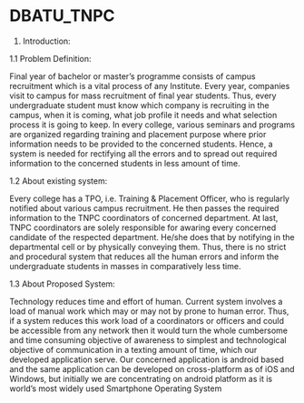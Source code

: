 # DBATU_TNPC
1.	Introduction:

1.1	     Problem Definition: 

Final year of bachelor or master’s programme consists of campus recruitment which is a vital process of any Institute. Every year, companies visit to campus for mass recruitment of final year students. Thus, every undergraduate student must know which company is recruiting in the campus, when it is coming, what job profile it needs and what selection process it is going to keep. In every college, various seminars and programs are organized regarding training and placement purpose where prior information needs to be provided to the concerned students. Hence, a system is needed for rectifying all the errors and to spread out required information to the concerned students in less amount of time.

1.2	     About existing system:

Every college has a TPO, i.e. Training & Placement Officer, who is regularly notified about various campus recruitment. He then passes the required information to the TNPC coordinators of concerned department. At last, TNPC coordinators are solely responsible for awaring every concerned candidate of the respected department. He/she does that by notifying in the departmental cell or by physically conveying them. Thus, there is no strict and procedural system that reduces all the human errors and inform the undergraduate students in masses in comparatively less time.

1.3	     About Proposed System:

Technology reduces time and effort of human. Current system involves a load of manual work which may or may not by prone to human error. Thus, if a system reduces this work load of a coordinators or officers and could be accessible from any network then it would turn the whole cumbersome and time consuming objective of awareness to simplest and technological objective of communication in a texting amount of time, which our developed application serve. Our concerned application is android based and the same application can be developed on cross-platform as of iOS and Windows, but initially we are concentrating on android platform as it is world’s most widely used Smartphone Operating System 
